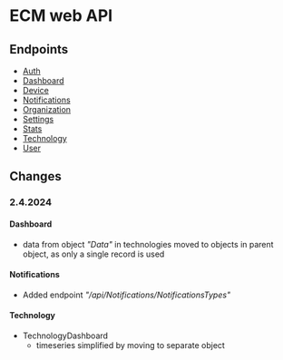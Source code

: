 # ECM web API

## Endpoints

- [Auth](/Endpoints/Auth.md)
- [Dashboard](/Endpoints/Dashboard.md)
- [Device](/Endpoints/Device.md)
- [Notifications](/Endpoints/Notifications.md)
- [Organization](/Endpoints/Organization.md)
- [Settings](/Endpoints/Settings.md)
- [Stats](/Endpoints/Stats.md)
- [Technology](/Endpoints/Technology.md)
- [User](/Endpoints/User.md)

## Changes

### 2.4.2024

#### Dashboard

- data from object _"Data"_ in technologies moved to objects in parent object, as only a single record is used

#### Notifications

- Added endpoint _"/api/Notifications/NotificationsTypes"_

<!-- #### Device

- DeviceDashboard
  - timeseries simplified by moving to separate object -->

#### Technology

- TechnologyDashboard
  - timeseries simplified by moving to separate object
